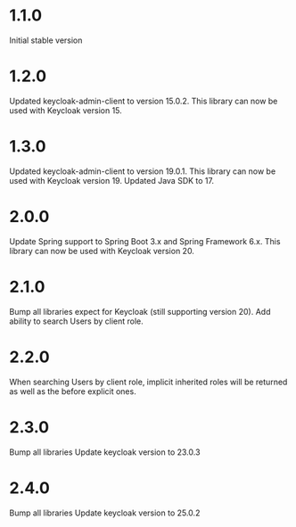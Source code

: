 # 1.1.0

Initial stable version

# 1.2.0

Updated keycloak-admin-client to version 15.0.2. This library can now be used with Keycloak version 15.

# 1.3.0

Updated keycloak-admin-client to version 19.0.1. This library can now be used with Keycloak version 19.
Updated Java SDK to 17.

# 2.0.0

Update Spring support to Spring Boot 3.x and Spring Framework 6.x.
This library can now be used with Keycloak version 20.

# 2.1.0

Bump all libraries expect for Keycloak (still supporting version 20).
Add ability to search Users by client role.

# 2.2.0

When searching Users by client role, implicit inherited roles will be returned as well as the before explicit ones.

# 2.3.0

Bump all libraries
Update keycloak version to 23.0.3

# 2.4.0

Bump all libraries
Update keycloak version to 25.0.2
